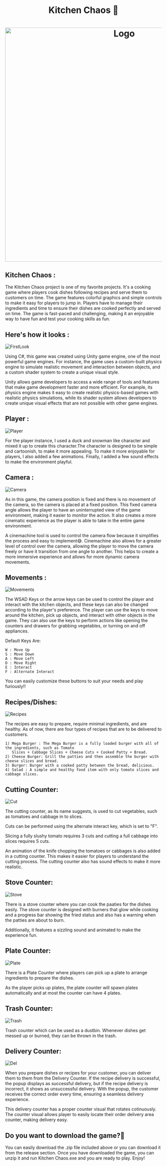 <h1 align="center" >Kitchen Chaos 🍅</h1>


<h1 align="center" ><img src="https://github.com/MANISH-SAHANI/Kitchen-Chaos-Game/assets/91081774/290ce5f8-474d-41ab-8395-65e4d1e1b5c7" alt="Logo" width="750" /></h1>


<h2>Kitchen Chaos : </h2> 

The Kitchen Chaos project is one of my favorite projects. It's a cooking game where players cook dishes following recipes and serve them to customers on time. The game features colorful graphics and simple controls to make it easy for players to jump in. Players have to manage their ingredients and time to ensure their dishes are cooked perfectly and served on time. The game is fast-paced and challenging, making it an enjoyable way to have fun and test your cooking skills as fun.


<h2> Here's how it looks : </h2> 

![FirstLook](https://github.com/MANISH-SAHANI/Kitchen-Chaos-Game/assets/91081774/51bdf272-8439-4960-8fbf-e3eff028e639)


Using C#, this game was created using Unity game engine, one of the most powerful game engines. For instance, the game uses a custom-built physics engine to simulate realistic movement and interaction between objects, and a custom shader system to create a unique visual style. 

Unity allows game developers to access a wide range of tools and features that make game development faster and more efficient. For example, its physics engine makes it easy to create realistic physics-based games with realistic physics simulations, while its shader system allows developers to create unique visual effects that are not possible with other game engines.


<h2> Player : </h2> 

![Player](https://github.com/MANISH-SAHANI/Kitchen-Chaos-Game/assets/91081774/d5e9bc00-aca9-4ee4-9c51-e3e7f9f49c69)

For the player instance, I used a duck and snowman like character and mixed it up to create this character.The character is designed to be simple and cartoonish, to make it more appealing. To make it more enjoyable for players, I also added a few animations. Finally, I added a few sound effects to make the environment playful.



<h2> Camera : </h2> 

![Camera](https://github.com/MANISH-SAHANI/Kitchen-Chaos-Game/assets/91081774/94259f51-74f5-4b0d-9411-5c494d04624b)

As in this game, the camera position is fixed and there is no movement of the camera, so the camera is placed at a fixed position. This fixed camera angle allows the player to have an uninterrupted view of the game environment, making it easier to monitor the action. It also creates a more cinematic experience as the player is able to take in the entire game environment.

A cinemachine tool is used to control the camera flow because it simplifies the process and easy to implement😅. Cinemachine also allows for a greater level of control over the camera, allowing the player to move the camera freely or have it transition from one angle to another. This helps to create a more immersive experience and allows for more dynamic camera movements.


<h2> Movements : </h2> 

![Movements](https://github.com/MANISH-SAHANI/Kitchen-Chaos-Game/assets/91081774/129fe4c6-5ee7-42d7-9ba2-f7b5f745b462)

The WSAD Keys or the arrow keys can be used to control the player and interact with the kitchen objects, and these keys can also be changed according to the player's preference. The player can use the keys to move around the kitchen, pick up objects, and interact with other objects in the game. They can also use the keys to perform actions like opening the counters and drawers for grabbing vegetables, or turning on and off appliances.

Default Keys Are: 
```
W : Move Up
S : Move Down
A : Move Left
D : Move Right
E : Interact
F : Alternate Interact
```

You can easily customize these buttons to suit your needs and play furiously!!


<h2> Recipes/Dishes: </h2>

![Recipes](https://github.com/MANISH-SAHANI/Kitchen-Chaos-Game/assets/91081774/df4b39ff-e1d1-4da2-b353-e083b19cccd5)

The recipes are easy to prepare, require minimal ingredients, and are healthy. As of now, there are four types of recipes that are to be delivered to customers.

```
1) Mega Burger : The Mega Burger is a fully loaded burger with all of the ingredients, such as Tomato
   Slices + Cabbage Slices + Cheese Cuts + Cooked Patty + Bread.
2) Cheese Burger: Grill the patties and then assemble the burger with cheese slices and bread.
3) Burger: Burger with a cooked patty between the bread, delicious.
4) Salad : A simple and healthy food item with only tomato slices and cabbage slices.

```

<h2> Cutting Counter: </h2> 

![Cut](https://github.com/MANISH-SAHANI/Kitchen-Chaos-Game/assets/91081774/8d7cdb46-777e-450c-a78c-505deb9e4e0e)


The cutting counter, as its name suggests, is used to cut vegetables, such as tomatoes and cabbage in to slices.

Cuts can be performed using the alternate interact key, which is set to "F". 

Slicing a fully slushy tomato requires 3 cuts and cutting a full cabbage into slices requires 5 cuts.

An animation of the knife chopping the tomatoes or cabbages is also added in a cutting counter. This makes it easier for players to understand the cutting process. The cutting counter also has sound effects to make it more realistic. 


<h2> Stove Counter: </h2> 

![Stove](https://github.com/MANISH-SAHANI/Kitchen-Chaos-Game/assets/91081774/41976a59-c2ac-4eaf-bc80-5018159bf408)


There is a stove counter where you can cook the paaties for the dishes easily. The stove counter is designed with burners that glow while cooking and a progress bar showing the fried status and also has a warning when the patties are about to burn.

Additionally, it features a sizzling sound and animated to make the experience fun.



<h2> Plate Counter: </h2> 

![Plate](https://github.com/MANISH-SAHANI/Kitchen-Chaos-Game/assets/91081774/7fca4d75-aa8a-44ce-9de2-66df197e28b3)




There is a Plate Counter where players can pick up a plate to arrange ingredients to prepare the dishes.

As the player picks up plates, the plate counter will spawn plates automatically and at most the counter can have 4 plates.


<h2> Trash Counter: </h2> 

![Trash](https://github.com/MANISH-SAHANI/Kitchen-Chaos-Game/assets/91081774/ee078d0a-d41d-4767-a0aa-5b73949345c8)



Trash counter which can be used as a dustbin. Whenever dishes get messed up or burned, they can be thrown in the trash.


<h2> Delivery Counter: </h2> 

![Del](https://github.com/MANISH-SAHANI/Kitchen-Chaos-Game/assets/91081774/c0a4179a-7da6-43b0-9cbb-2380e1333841)

When you prepare dishes or recipes for your customer, you can deliver them to them from the Delivery Counter. If the recipe delivery is successful, the popup displays as successful delivery, but if the recipe delivery is incorrect, it shows as unsuccessful delivery. With the popup, the customer receives the correct order every time, ensuring a seamless delivery experience. 

This delivery counter has a proper counter visual that rotates cotinuously.  The counter visual allows player to easily locate their order delivery area counter, making delivery easy.


<h2> Do you want to download the game?💫</h2>

You can easily download the .zip file included above or you can download it from the release section. Once you have downloaded the game, you can unzip it and run Kitchen Chaos.exe and you are ready to play. Enjoy!



